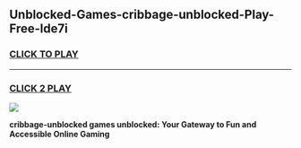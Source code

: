 
## Unblocked-Games-cribbage-unblocked-Play-Free-lde7i
<h3>
<a href="https://premium76.site?title=cribbage-unblocked&ref=18A1">CLICK TO PLAY</a></h3>
<hr>

<h3>
<a href="https://premium76.site?title=cribbage-unblocked&ref=18A1">CLICK 2 PLAY</a>
  
</h3>

<a href="https://premium76.site?title=cribbage-unblocked&ref=18A1"><img src="https://clearcache.store/games.png"></a>


**cribbage-unblocked games unblocked: Your Gateway to Fun and Accessible Online Gaming**
